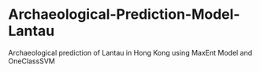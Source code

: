 # Archaeological-Prediction-Model-Lantau
Archaeological prediction of Lantau in Hong Kong using MaxEnt Model and OneClassSVM
